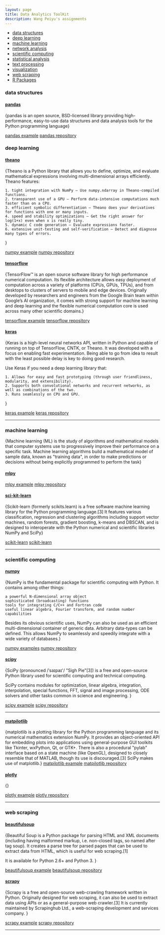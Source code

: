 ```yaml
---
layout: page
title: Data Analytics ToolKit
description: Wang Peiyu's assignments
---
```


<div class="navbar">
    <div class="navbar-inner">
        <ul class="nav">
            <li><a href="#datastructures">data structures</a></li>
            <li><a href="#deeplearning">deep learning</a></li>
            <li><a href="#machinelearning">machine learning</a></li>
            <li><a href="#networkanalysis">network analysis</a></li>
            <li><a href="#scientificcomputing">scientific computing</a></li>
            <li><a href="#statisticalanalysis">statistical analysis</a></li>
            <li><a href="#textprocessing">text processing</a></li>
            <li><a href="#visualization">visualization</a></li>
            <li><a href="#webscraping">web scraping</a></li>
            <li><a href="#rpackages">R Packages</a></li>
        </ul>
    </div>
</div>


### <a name="datastructures"></a>data structures
#### <a name="qtl"></a>[pandas](https://pandas.pydata.org/)
{pandas is an open source, BSD-licensed library providing high-performance, easy-to-use data structures and data analysis tools for the Python programming language}

[pandas example](https://pandas.pydata.org/pandas-docs/stable/10min.html)
[pandas repository](https://pandas.pydata.org/pandas-docs/stable/10min.html)


### <a name="deeplearning"></a>deep learning
#### <a name="qtl"></a>[theano](http://deeplearning.net/software/theano/)
{Theano is a Python library that allows you to define, optimize, and evaluate mathematical expressions involving multi-dimensional arrays efficiently. Theano features:

    1. tight integration with NumPy – Use numpy.ndarray in Theano-compiled functions.
    2. transparent use of a GPU – Perform data-intensive computations much faster than on a CPU.
    3. efficient symbolic differentiation – Theano does your derivatives for functions with one or many inputs.
    4. speed and stability optimizations – Get the right answer for log(1+x) even when x is really tiny.
    5. dynamic C code generation – Evaluate expressions faster.
    6. extensive unit-testing and self-verification – Detect and diagnose many types of errors.
}

[numpy example](http://deeplearning.net/software/theano/tutorial/index.html#tutorial)
[numpy repository](http://deeplearning.net/software/theano/tutorial/index.html#tutorial)

#### <a name="qtl"></a>[tensorflow](https://www.tensorflow.org/)
{TensorFlow™ is an open source software library for high performance numerical computation. Its flexible architecture allows easy deployment of computation across a variety of platforms (CPUs, GPUs, TPUs), and from desktops to clusters of servers to mobile and edge devices. Originally developed by researchers and engineers from the Google Brain team within Google’s AI organization, it comes with strong support for machine learning and deep learning and the flexible numerical computation core is used across many other scientific domains.}

[tensorflow example](https://www.tensorflow.org/tutorials/)
[tensorflow repository](https://www.tensorflow.org/tutorials/)

#### <a name="qtl"></a>[keras](https://keras.io/)
{Keras is a high-level neural networks API, written in Python and capable of running on top of TensorFlow, CNTK, or Theano. It was developed with a focus on enabling fast experimentation. Being able to go from idea to result with the least possible delay is key to doing good research.

Use Keras if you need a deep learning library that:

    1. Allows for easy and fast prototyping (through user friendliness, modularity, and extensibility).
    2. Supports both convolutional networks and recurrent networks, as well as combinations of the two.
    3. Runs seamlessly on CPU and GPU.
}

[keras example](https://keras.io/)
[keras repository](https://keras.io/)

---

### <a name="machinelearning"></a>machine learning
{Machine learning (ML) is the study of algorithms and mathematical models that computer systems use to progressively improve their performance on a specific task. Machine learning algorithms build a mathematical model of sample data, known as "training data", in order to make predictions or decisions without being explicitly programmed to perform the task}

#### <a name="qtl"></a>[mlpy](http://mlpy.sourceforge.net/)
[mlpy example](https://minepy.readthedocs.io/en/latest/)
[mlpy repository](https://minepy.readthedocs.io/en/latest/)

#### <a name="qtl"></a>[sci-kit-learn](https://scikit-learn.org/stable/)
{Scikit-learn (formerly scikits.learn) is a free software machine learning library for the Python programming language.[3] It features various classification, regression and clustering algorithms including support vector machines, random forests, gradient boosting, k-means and DBSCAN, and is designed to interoperate with the Python numerical and scientific libraries NumPy and SciPy}

[scikit-learn](https://scikit-learn.org/stable/tutorial/index.html)
[scikit-learn](https://scikit-learn.org/stable/tutorial/index.html)

---


### <a name="scientificcomputing"></a>scientific computing
#### <a name="qtl"></a>[numpy](http://www.numpy.org/)
{NumPy is the fundamental package for scientific computing with Python. It contains among other things:

    a powerful N-dimensional array object
    sophisticated (broadcasting) functions
    tools for integrating C/C++ and Fortran code
    useful linear algebra, Fourier transform, and random number capabilities

Besides its obvious scientific uses, NumPy can also be used as an efficient multi-dimensional container of generic data. Arbitrary data-types can be defined. This allows NumPy to seamlessly and speedily integrate with a wide variety of databases.}

[numpy examples](https://docs.scipy.org/doc/numpy/user/quickstart.html)
[numpy repository](https://docs.scipy.org/doc/numpy/user/quickstart.html)


#### <a name="qtl"></a>[scipy](https://www.scipy.org/)
{SciPy (pronounced /ˈsaɪpaɪ'/ "Sigh Pie"[3]) is a free and open-source Python library used for scientific computing and technical computing.

SciPy contains modules for optimization, linear algebra, integration, interpolation, special functions, FFT, signal and image processing, ODE solvers and other tasks common in science and engineering. }

[scipy example](https://docs.scipy.org/doc/scipy/reference/tutorial/index.html)
[scipy repository](https://docs.scipy.org/doc/scipy/reference/tutorial/index.html)


---


#### <a name="qtl"></a>[matpilotlib](https://matplotlib.org/)
{matplotlib is a plotting library for the Python programming language and its numerical mathematics extension NumPy. It provides an object-oriented API for embedding plots into applications using general-purpose GUI toolkits like Tkinter, wxPython, Qt, or GTK+. There is also a procedural "pylab" interface based on a state machine (like OpenGL), designed to closely resemble that of MATLAB, though its use is discouraged.[3] SciPy makes use of matplotlib.}
[matpilotlib example](https://matplotlib.org/tutorials/index.html)
[matpilotlib repository](https://matplotlib.org/tutorials/index.html)




#### <a name="qtl"></a>[plotly](https://plot.ly/)
{}

[plotly example](https://github.com/plotly)
[plotly repository](https://github.com/plotly)


---

### <a name="webscraping"></a>web scraping
#### <a name="qtl"></a>[beautifulsoup](https://www.crummy.com/software/BeautifulSoup/)
{Beautiful Soup is a Python package for parsing HTML and XML documents (including having malformed markup, i.e. non-closed tags, so named after tag soup). It creates a parse tree for parsed pages that can be used to extract data from HTML, which is useful for web scraping.[1]

It is available for Python 2.6+ and Python 3. }

[beautifulsoup example](https://www.crummy.com/software/BeautifulSoup/bs4/doc/)
[beautifulsoup repository](https://www.crummy.com/software/BeautifulSoup/bs4/doc/)


#### <a name="qtl"></a>[scrapy](https://scrapy.org/)
{Scrapy is a free and open-source web-crawling framework written in Python. Originally designed for web scraping, it can also be used to extract data using APIs or as a general-purpose web crawler.[3] It is currently maintained by Scrapinghub Ltd., a web-scraping development and services company. }

[scrapy example](https://scrapy.org/)
[scrapy repository](https://scrapy.org/)


---
